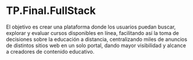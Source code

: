 # TP.Final.FullStack
El objetivo es crear una plataforma donde los usuarios puedan buscar, explorar y evaluar cursos disponibles en línea, facilitando así la toma de decisiones sobre la educación a distancia, centralizando miles de anuncios de distintos sitios web en un solo portal,  dando mayor visibilidad y alcance a creadores de contenido educativo.
